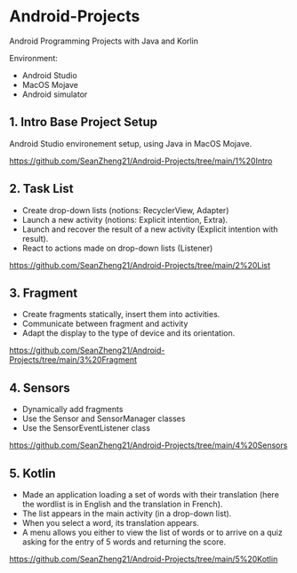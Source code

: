 # Android-Projects
 
Android Programming Projects with Java and Korlin

Environment: 
* Android Studio
* MacOS Mojave
* Android simulator

## 1. Intro Base Project Setup

Android Studio environement setup, using Java in MacOS Mojave.

https://github.com/SeanZheng21/Android-Projects/tree/main/1%20Intro

## 2. Task List

* Create drop-down lists (notions: RecyclerView, Adapter)
* Launch a new activity (notions: Explicit intention, Extra).
* Launch and recover the result of a new activity (Explicit intention
with result).
* React to actions made on drop-down lists (Listener)

https://github.com/SeanZheng21/Android-Projects/tree/main/2%20List

## 3. Fragment

* Create fragments statically, insert them into activities.
* Communicate between fragment and activity
* Adapt the display to the type of device and its orientation.

https://github.com/SeanZheng21/Android-Projects/tree/main/3%20Fragment

## 4. Sensors

* Dynamically add fragments
* Use the Sensor and SensorManager classes
* Use the SensorEventListener class

https://github.com/SeanZheng21/Android-Projects/tree/main/4%20Sensors

## 5. Kotlin

* Made an application loading a set of words with their translation (here the wordlist is in English and the translation in French). 
* The list appears in the main activity (in a drop-down list). 
* When you select a word, its translation appears. 
* A menu allows you either to view the list of words or to arrive on a quiz asking for the entry of 5 words and returning the score.

https://github.com/SeanZheng21/Android-Projects/tree/main/5%20Kotlin
